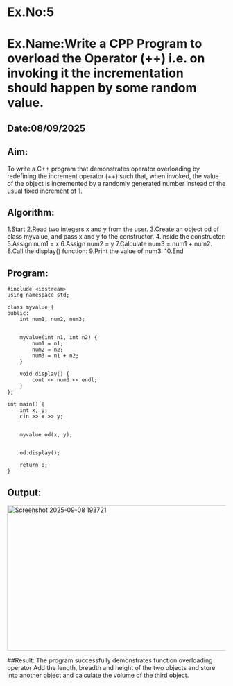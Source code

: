 # Ex.No:5
# Ex.Name:Write a CPP Program to overload the Operator (++) i.e. on invoking it the incrementation should happen by some random value.
## Date:08/09/2025
## Aim:
To write a C++ program that demonstrates operator overloading by redefining the increment operator (++) such that, when invoked, the value of the object is incremented by a randomly generated number instead of the usual fixed increment of 1.


## Algorithm:
1.Start
2.Read two integers x and y from the user.
3.Create an object od of class myvalue, and pass x and y to the constructor.
4.Inside the constructor:
5.Assign num1 = x
6.Assign num2 = y
7.Calculate num3 = num1 + num2.
8.Call the display() function:
9.Print the value of num3.
10.End


## Program:

```
#include <iostream>
using namespace std;

class myvalue {
public:
    int num1, num2, num3;


    myvalue(int n1, int n2) {
        num1 = n1;
        num2 = n2;
        num3 = n1 + n2;
    }

    void display() {
        cout << num3 << endl;
    }
};

int main() {
    int x, y;
    cin >> x >> y;


    myvalue od(x, y);

    
    od.display();

    return 0;
}
```




## Output:
<img width="964" height="335" alt="Screenshot 2025-09-08 193721" src="https://github.com/user-attachments/assets/14229b42-6015-414a-ac73-89d085975387" />




##Result:
The program successfully demonstrates function overloading operator Add the length, breadth and height of the two objects and store into another object and calculate the volume of the third object.

